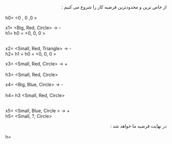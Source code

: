 <div dir = "rtl">
از خاص ترین و محدودترین فرضیه کار را شروع می کنیم :
</div>
<br/>
h0= <0 , 0 ,0 > 
<br/>
  
  x1= <Big, Red, Circle>  -> - 
<br/>
  h1= h0 = <0, 0, 0 >
<br/> <br/>
  
  x2= <Small, Red, Triangle>  -> - 
<br/>
  h2= h1 = h0 = <0, 0, 0 >
<br/>
  
  x3= <Small, Red, Circle>  -> +  
<br/>
  h3= <Small, Red, Circle> 
<br/>
  
  x4= <Big, Blue, Circle>  -> -  
<br/>
  h4= h3 <Small, Red, Circle>   
<br/>
  
  x5= <Small, Blue, Circle >  -> + 
<br/>
  h5= <Small, ?, Circle> 
<br/>
 
<div dir = "rtl">
در نهایت فرضیه ما خواهد شد :
</div>
<br/>
  h= <Small, ?, Circle> 

  
